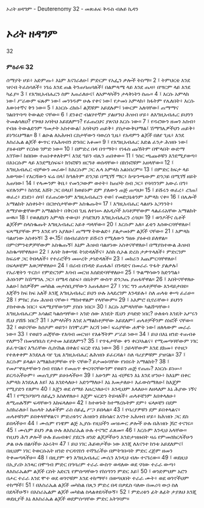﻿
 ኦሪት ዘዳግም - Deuterenomy 32 - መጽሐፍ ቅዱስ ብሉይ ኪዳን
# ኦሪት ዘዳግም
32
### ምዕራፍ 32
ሰማያት ሆይ፥ አድምጡ፥ እኔም እናገራለሁ፤ ምድርም የአፌን ቃሎች ትስማ።
2 ፤ ትምህርቴ እንደ ዝናብ ትፈስሳለች፥ ነገሬ እንደ ጠል ትንጠባጠባለች፤ በልምላሜ ላይ እንደ ጤዛ፥ በሣርም ላይ እንደ ካፊያ።
3 ፤ የእግዚአብሔርን ስም እጠራለሁና፤ ለአምላካችን ታላቅነትን ስጡ።
4 ፤ እርሱ አምላክ ነው፤ ሥራውም ፍጹም ነው፤ መንገዱም ሁሉ የቀና ነው፤ የታመነ አምላክ፥ ክፋትም የሌለበት፥ እርሱ እውነተኛና ቅን ነው።
5 ፤ እነርሱ ረከሱ፤ ልጆቹም አይደሉም፤ ነውርም አለባቸው፤ ጠማማና ገልበጥባጣ ትውልድ ናቸው።
6 ፤ ደንቆሮ ብልሃተኛም ያልሆንህ ሕዝብ ሆይ፥ ለእግዚአብሔር ይህንን ትመልሳለህ? የገዛህ አባትህ አይደለምን? የፈጠረህና ያጸናህ እርሱ ነው።
7 ፤ የዱሮውን ዘመን አስብ፥ የብዙ ትውልድንም ዓመታት አስተውል፤ አባትህን ጠይቅ፥ ያስታውቅህማል፤ ሽማግሌዎችህን ጠይቅ፥ ይነግሩህማል።
8 ፤ ልዑል ለአሕዛብ ርስታቸውን ባወረሰ ጊዜ፥ የአዳምን ልጆች በለየ ጊዜ፥ እንደ እስራኤል ልጆች ቍጥር የአሕዛብን ድንበር አቆመ።
9 ፤ የእግዚአብሔር እድል ፈንታ ሕዝቡ ነው፤ ያዕቆብም የርስቱ ገምድ ነው። 
10 ፤ በምድረ በዳ በጥማት፥ የነፋስ ጩኸትም በሞላበት ውድማ አገኘው፤ ከበበው ተጠነቀቀለትም፤ እንደ ዓይን ብሌን ጠበቀው። 
11 ፤ ንስር ጫጩቶቹን እንደሚያወጣ፥ በእነርሱም ላይ እንደሚሰፍፍ፥ ክንፎቹን ዘርግቶ ወሰዳቸው፥ በክንፎቹም አዘላቸው። 
12 ፤ እግዚአብሔር ብቻውን መራው፤ ከእርሱም ጋር ሌላ አምላክ አልነበረም። 
13 ፤ በምድር ከፍታ ላይ አወጣው፤ የእርሻውን ፍሬ በላ፤ ከዓለትም ድንጋይ በሚገኝ ማር፥ ከጭንጫውም ድንጋይ በሚገኝ ዘይት አጠባው፤ 
14 ፤ የላሙንም ቅቤ፥ የመንጋውም ወተት፥ ከጠቦት ስብ ጋር፥ የባሳንንም አውራ በግ፥ ፍየሉንም፥ ከስንዴ እሸት ጋር በላህ፤ ከወይኑም ደም ያለውን ጠጅ ጠጣህ። 
15 ፤ ይሹሩን ወፈረ፥ ረገጠ፤ ወፈረ፥ ደነደነ፥ ሰባ፤ የፈጠረውንም እግዚአብሔርን ተወ፤ የመድኃኒቱንም አምላክ ናቀ። 
16 ፤ በሌሎች አማልክት አስቀኑት፥ በርኵሰታቸውም አስቈጡት። 
17 ፤ እግዚአብሔር ላልሆኑ አጋንንት፥ ለማያውቋቸውም አማልክት፥ በቅርብ ጊዜ ለተነሡ ለአዲሶች አባቶቻቸውም ላልፈሩአቸው አማልክት ሠዉ። 
18 ፤ የወለደህን አምላክ ተውህ፥ ያሳደገህን እግዚአብሔርን ረሳህ። 
19 ፤ ወንዶችና ሴቶች ልጆችም ስላስቈጡት እግዚአብሔር አይቶ ጣላቸው። 
20 ፤ እርሱም አለ። ፊቴን እሰውርባቸዋለሁ፤ ፍጻሜያቸው ምን እንደ ሆነ አያለሁ፤ ጠማማ ትውልድ፥ ያልታመኑም ልጆች ናቸው። 
21 ፤ አምላክ ባልሆነው አስቀኑኝ፤ 3 ቍ.15፤ በዕብራይስጥ ይሹሩን የሚለውን ግዕዙ ያዕቆብ ይለዋል። በምናምንቴዎቻቸውም አስቈጡኝ፤ እኔም ሕዝብ ባልሆነው አስቀናቸዋለሁ፤ በማያስተውል ሕዝብ አስቈጣቸዋለሁ። 
22 ፤ እሳት ከቍጣዬ ትነድዳለችና፥ እስከ ሲኦል ድረስ ታቃጥላለች፥ ምድርንም ከፍሬዋ ጋር ትበላለች፥ የተራሮችን መሠረት ታነድዳለች። 
23 ፤ መከራን እጨምርባቸዋለሁ፤ በፍላጾቼም እወጋቸዋለሁ። 
24 ፤ በራብ በንዳድ ይጠፋሉ፤ በንዳድና በመራራ ጥፋት ያልቃሉ፤ የአራዊትን ጥርስ፥ የምድርንም እባብ መርዝ እሰድድባቸዋለሁ። 
25 ፤ ጕልማሳውን ከድንግል፥ ሕፃኑንም ከሽማግሌ ጋር፥ በሜዳ ሰይፍ፥ በቤትም ውስጥ ድንጋጤ ያጠፋቸዋል። 
26 ፤ እበትናቸዋለሁ አልሁ፤ ከሰዎችም መካከል መታሰቢያቸውን አጠፋለሁ። 
27 ፤ ነገር ግን ጠላቶቻቸው እንዳይታበዩ። እጃችን ከፍ ከፍ አለች እንጂ እግዚአብሔር ይህን ሁሉ አላደረገም እንዳይሉ፥ ስለ ጠላቱ ቍጣ ፈራሁ። 
28 ፤ ምክር ያጡ ሕዝብ ናቸው፥ ማስተዋልም የላቸውም። 
29 ፤ አእምሮ ቢኖራቸው፥ ይህንን ያስተውሉ ነበር፥ ፍጻሜያቸውንም ያስቡ ነበር። 
30 ፤ እርሱ አምላካቸው ካልሸጣቸው፥ እግዚአብሔርም አሳልፎ ካልሰጣቸው፥ አንድ ሰው እንዴት ሺህን ያሳድድ ነበር? ሁለቱሳ እንዴት አሥሩን ሺህ ያሸሹ ነበር? 
31 ፤ አምላካችን እንደ አማልክቶቻቸው አይደለም፤ ጠላቶቻችንም ሰነፎች ናቸው። 
32 ፤ ወይናቸው ከሰዶም ወይን፥ ከገሞራም እርሻ ነው፤ ፍሬያቸው ሐሞት ነው፤ ዘለላውም መራራ ነው። 
33 ፤ የወይን ጠጃቸው የእባብ መርዝ፥ የእፉኝትም ሥራይ ነው። 
34 ፤ ይህ በእኔ ዘንድ ተጠብቆ የለምን? በመዝገቤስ የታተመ አይደለምን? 
35 ፤ የጥፋታቸው ቀን ቀርቦአልና፥ የሚመጣባቸውም ነገር ይፈጥናልና እግራቸው ሲሰናከል በቀልና ፍርድ የእኔ ነው። 
36 ፤ ኃይላቸውም እንደ ደከመ፥ የተዘጋ የተለቀቀም እንደሌለ ባየ ጊዜ እግዚአብሔር ለሕዝቡ ይፈርዳል፥ ስለ ባሪያዎቹም ያዝናል። 
37 ፤ እርሱም ይላል። አማልክቶቻቸው የት ናቸው? ይታመኑባቸው የነበሩት አማልክት? 
38 ፤ የመሥዋዕታቸውን ስብ የበሉ፥ የመጠጥ ቍርባናቸውንም የወይን ጠጅ የጠጡ? እነርሱ ይነሡ፥ ይርዱአችሁም፥ መጠጊያም ይሁኑላችሁ። 
39 ፤ አሁንም እኔ ብቻዬን እኔ እንደ ሆንሁ፥ ከእኔም በቀር አምላክ እንደሌለ እዩ፤ እኔ እገድላለሁ፥ አድንማለሁ፤ እኔ እመታለሁ፥ እፈውስማለሁ፤ ከእጄም የሚያድን የለም። 
40 ፤ እጄን ወደ ሰማይ እዘረጋለሁና፥ እንዲህም እላለሁ። ለዘላለም እኔ ሕያው ነኝና 
41 ፤ የሚንቦገቦግ ሰይፌን እስለዋለሁ፥ እጄም ፍርድን ትይዛለች፥ ጠላቶቼንም እበቀላለሁ፥ ለሚጠሉኝም ፍዳቸውን እከፍላለሁ። 
42 ፤ ከተወጉት ከተማረኩትም ደም፥ ፍላጾቼን በደም አሰክራለሁ፤ ከጠላት አለቆችም ራስ ሰይፌ ሥጋ ይበላል። 
43 ፤ የባሪያዎቹን ደም ይበቀላልና፥ ጠላቶቹንም ይበቀላቸዋልና፥ ምድሪቱንና ሕዝቡን ይክሳልና እናንተ አሕዛብ ሆይ፥ ከሕዝቡ ጋር ደስ ይበላችሁ።
44 ፤ ሙሴም የነዌም ልጅ ኢያሱ የዚህችን መዝሙር ቃሎች ሁሉ በሕዝቡ ጆሮ ተናገሩ።
45 ፤ ሙሴም ይህን ቃል ሁሉ ለእስራኤል ሁሉ ተናግሮ ፈጸመ።
46 ፤ እርሱም እንዲህ አላቸው። የዚህን ሕግ ቃሎች ሁሉ ይጠብቁና ያደርጉ ዘንድ ልጆቻችሁን እንድታዝዙበት ዛሬ የምመሰክርላችሁን ቃል ሁሉ በልባችሁ አኑሩት።
47 ፤ ይህ ነገር ሕይወታችሁ ነው እንጂ ለእናንተ ከንቱ አይደለምና፤ በዚህም ነገር ትወርሱአት ዘንድ ዮርዳኖስን ተሻግራችሁ በምትገቡባት ምድር ረጅም ዘመን ትቀመጣላችሁ።
48 ፤ በዚያም ቀን እግዚአብሔር ሙሴን እንዲህ ብሎ ተናገረው።
49 ፤ ወደዚህ በኢያሪኮ አንጻር በሞዓብ ምድር በዓባሪም ተራራ ውስጥ ወዳለው ወደ ናባው ተራራ ውጣ፥ ለእስራኤልም ልጆች ርስት አድርጌ የምሰጣቸውን የከነዓንን ምድር እይ፤
50 ፤ ወንድምህም አሮን በሖር ተራራ እንደ ሞተ ወደ ወገኖቹም እንደ ተከማቸ፥ በወጣህበት ተራራ ሙት፥ ወደ ወገኖችህም ተከማች፤
51 ፤ በእስራኤል ልጆች መካከል በጺን ምድረ በዳ በቃዴስ ባለው በመሪባ ውኃ ስለ በደላችሁኝ፥ በእስራኤልም ልጆች መካከል ስላልቀደሳችሁኝ፥
52 ፤ ምድሪቱን ፊት ለፊት ታያለህ እንጂ ወደዚያች እኔ ለእስራኤል ልጆች ወደምሰጣቸው ምድር አትገባም።
